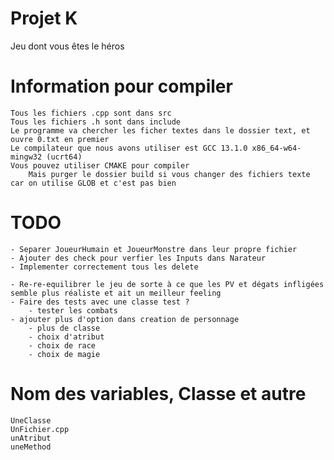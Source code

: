 # Projet K
 Jeu dont vous êtes le héros

# Information pour compiler
    Tous les fichiers .cpp sont dans src
    Tous les fichiers .h sont dans include
    Le programme va chercher les ficher textes dans le dossier text, et ouvre 0.txt en premier
    Le compilateur que nous avons utiliser est GCC 13.1.0 x86_64-w64-mingw32 (ucrt64)
    Vous pouvez utiliser CMAKE pour compiler
        Mais purger le dossier build si vous changer des fichiers texte car on utilise GLOB et c'est pas bien

# TODO
    - Separer JoueurHumain et JoueurMonstre dans leur propre fichier
    - Ajouter des check pour verfier les Inputs dans Narateur
    - Implementer correctement tous les delete

    - Re-re-equilibrer le jeu de sorte à ce que les PV et dégats infligées semble plus réaliste et ait un meilleur feeling
    - Faire des tests avec une classe test ?
        - tester les combats
    - ajouter plus d'option dans creation de personnage
        - plus de classe
        - choix d'atribut
        - choix de race
        - choix de magie

# Nom des variables, Classe et autre
    UneClasse
    UnFichier.cpp
    unAtribut
    uneMethod